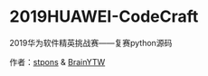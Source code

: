 # 2019HUAWEI-CodeCraft
2019华为软件精英挑战赛——复赛python源码

作者：[stpons](https://github.com/stpons) & [BrainYTW](https://github.com/BrainYTW)
